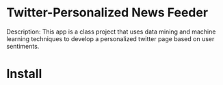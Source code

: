 Twitter-Personalized News Feeder
================================

Description: This app is a class project that uses data mining and machine learning techniques to develop a personalized twitter page based on user sentiments.

Install
=======



